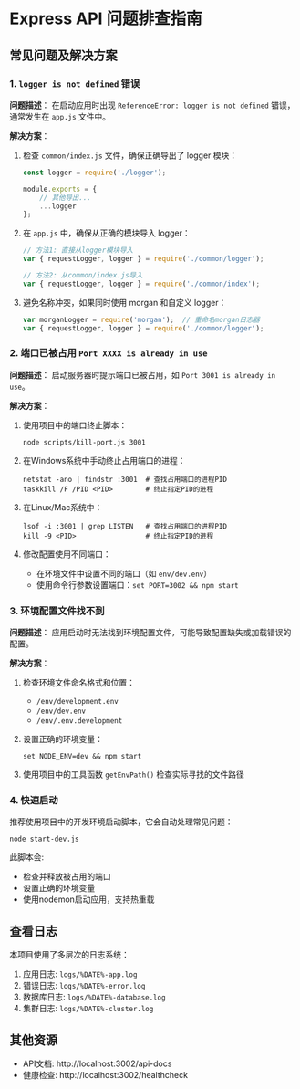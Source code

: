 # Express API 问题排查指南

## 常见问题及解决方案

### 1. `logger is not defined` 错误

**问题描述**：
在启动应用时出现 `ReferenceError: logger is not defined` 错误，通常发生在 `app.js` 文件中。

**解决方案**：
1. 检查 `common/index.js` 文件，确保正确导出了 logger 模块：
   ```javascript
   const logger = require('./logger');
   
   module.exports = {
       // 其他导出...
       ...logger
   };
   ```

2. 在 `app.js` 中，确保从正确的模块导入 logger：
   ```javascript
   // 方法1: 直接从logger模块导入
   var { requestLogger, logger } = require('./common/logger');
   
   // 方法2: 从common/index.js导入
   var { requestLogger, logger } = require('./common/index');
   ```

3. 避免名称冲突，如果同时使用 morgan 和自定义 logger：
   ```javascript
   var morganLogger = require('morgan');  // 重命名morgan日志器
   var { requestLogger, logger } = require('./common/logger');
   ```

### 2. 端口已被占用 `Port XXXX is already in use`

**问题描述**：
启动服务器时提示端口已被占用，如 `Port 3001 is already in use`。

**解决方案**：
1. 使用项目中的端口终止脚本：
   ```
   node scripts/kill-port.js 3001
   ```

2. 在Windows系统中手动终止占用端口的进程：
   ```
   netstat -ano | findstr :3001  # 查找占用端口的进程PID
   taskkill /F /PID <PID>        # 终止指定PID的进程
   ```

3. 在Linux/Mac系统中：
   ```
   lsof -i :3001 | grep LISTEN   # 查找占用端口的进程PID
   kill -9 <PID>                 # 终止指定PID的进程
   ```

4. 修改配置使用不同端口：
   - 在环境文件中设置不同的端口（如 `env/dev.env`）
   - 使用命令行参数设置端口：`set PORT=3002 && npm start`

### 3. 环境配置文件找不到

**问题描述**：
应用启动时无法找到环境配置文件，可能导致配置缺失或加载错误的配置。

**解决方案**：
1. 检查环境文件命名格式和位置：
   - `/env/development.env`
   - `/env/dev.env`
   - `/env/.env.development`

2. 设置正确的环境变量：
   ```
   set NODE_ENV=dev && npm start
   ```

3. 使用项目中的工具函数 `getEnvPath()` 检查实际寻找的文件路径

### 4. 快速启动

推荐使用项目中的开发环境启动脚本，它会自动处理常见问题：

```
node start-dev.js
```

此脚本会:
- 检查并释放被占用的端口
- 设置正确的环境变量
- 使用nodemon启动应用，支持热重载

## 查看日志

本项目使用了多层次的日志系统：

1. 应用日志: `logs/%DATE%-app.log`
2. 错误日志: `logs/%DATE%-error.log`
3. 数据库日志: `logs/%DATE%-database.log`
4. 集群日志: `logs/%DATE%-cluster.log`

## 其他资源

- API文档: http://localhost:3002/api-docs
- 健康检查: http://localhost:3002/healthcheck 